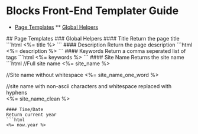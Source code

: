 # Blocks Front-End Templater Guide
* [Page Templates](#page_templates)
** [Global Helpers](#pt_global)

<a name="page_templates"/>
## Page Templates
<a name="pt_global"/>
### Global Helpers
#### Title
Return the page title
```html
<%= title %>
```
#### Description
Return the page description
```html
<%= description %>
```
#### Keywords
Return a comma seperated list of tags
```html
<%= keywords %>
```
#### Site Name
Returns the site name
```html
//Full site name	
<%= site_name %>

//Site name without whitespace
<%= site_name_one_word %>

//site name with non-ascii characters and whitespace replaced with hyphens	
<%= site_name_clean %>
```
#### Time/Date
Return current year
```html
<%= now.year %>
```


